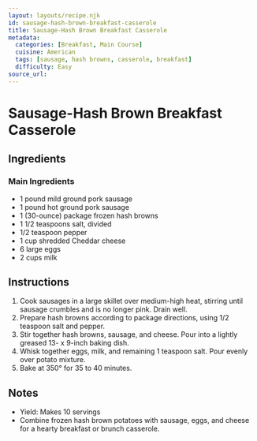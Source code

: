 ```yaml
---
layout: layouts/recipe.njk
id: sausage-hash-brown-breakfast-casserole
title: Sausage-Hash Brown Breakfast Casserole
metadata:
  categories: [Breakfast, Main Course]
  cuisine: American
  tags: [sausage, hash browns, casserole, breakfast]
  difficulty: Easy
source_url: 
---
```


# Sausage-Hash Brown Breakfast Casserole

## Ingredients

### Main Ingredients
- 1 pound mild ground pork sausage
- 1 pound hot ground pork sausage
- 1 (30-ounce) package frozen hash browns
- 1 1/2 teaspoons salt, divided
- 1/2 teaspoon pepper
- 1 cup shredded Cheddar cheese
- 6 large eggs
- 2 cups milk

## Instructions

1. Cook sausages in a large skillet over medium-high heat, stirring until sausage crumbles and is no longer pink. Drain well.
2. Prepare hash browns according to package directions, using 1/2 teaspoon salt and pepper.
3. Stir together hash browns, sausage, and cheese. Pour into a lightly greased 13- x 9-inch baking dish.
4. Whisk together eggs, milk, and remaining 1 teaspoon salt. Pour evenly over potato mixture.
5. Bake at 350° for 35 to 40 minutes.

## Notes
- Yield: Makes 10 servings
- Combine frozen hash brown potatoes with sausage, eggs, and cheese for a hearty breakfast or brunch casserole.